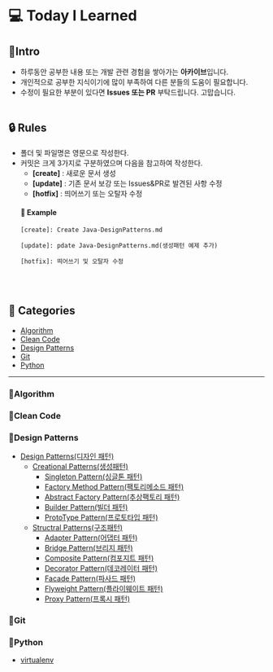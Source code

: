 # 💻 Today I Learned

## 📢Intro
* 하루동안 공부한 내용 또는 개발 관련 경험을 쌓아가는 **아카이브**입니다.<br />
* 개인적으로 공부한 지식이기에 많이 부족하여 다른 분들의 도움이 필요합니다.<br />
* 수정이 필요한 부분이 있다면 **Issues 또는 PR** 부탁드립니다. 고맙습니다.<br /><br />



## 🔒 Rules
* 폴더 및 파일명은 영문으로 작성한다.
* 커밋은 크게 3가지로 구분하였으며 다음을 참고하여 작성한다.<br />
  * **[create]** : 새로운 문서 생성<br />
  * **[update]** : 기존 문서 보강 또는 Issues&PR로 발견된 사항 수정<br />
  * **[hotfix]** : 띄어쓰기 또는 오탈자 수정
  #### 🔑 Example
  <pre><code>[create]: Create Java-DesignPatterns.md<br />
  [update]: pdate Java-DesignPatterns.md(생성패턴 예제 추가)<br />
  [hotfix]: 띄어쓰기 및 오탈자 수정
  </code></pre><br /><br />
  

## 🧾 Categories
* [Algorithm](#algorithm)
* [Clean Code](#clean-code)
* [Design Patterns](#design-patterns)
* [Git](#git)
* [Python](#python)

---

### 📁Algorithm
### 📁Clean Code
### 📁Design Patterns
* [Design Patterns(디자인 패턴)](https://github.com/my-choe/TIL/blob/main/DesignPatterns/DesignPatterns.md)
  * [Creational Patterns(생성패턴)](https://github.com/my-choe/TIL/blob/main/DesignPatterns/CreationalPatterns/0_CreationalPatterns.md)
    * [Singleton Pattern(싱글톤 패턴)](https://github.com/my-choe/TIL/blob/main/DesignPatterns/CreationalPatterns/1_SingletonPattern.md)
    * [Factory Method Pattern(팩토리메소드 패턴)](https://github.com/my-choe/TIL/blob/main/DesignPatterns/CreationalPatterns/2_FactoryMethodsPattern.md)
    * [Abstract Factory Pattern(추상팩토리 패턴)](https://github.com/my-choe/TIL/blob/main/DesignPatterns/CreationalPatterns/3_AbstractFactoryPattern.md)
    * [Builder Pattern(빌더 패턴)](https://github.com/my-choe/TIL/blob/main/DesignPatterns/CreationalPatterns/4_BuilderPattern.md)
    * [ProtoType Pattern(프로토타입 패턴)](https://github.com/my-choe/TIL/blob/main/DesignPatterns/CreationalPatterns/5_PrototypePattern.md)
  * [Structral Patterns(구조패턴)](https://github.com/my-choe/TIL/blob/main/DesignPatterns/StructralPatterns/0_StructralPatterns.md)
    * [Adapter Pattern(어댑터 패턴)](https://github.com/my-choe/TIL/blob/main/DesignPatterns/StructralPatterns/1_AdapterPattern.md)
    * [Bridge Pattern(브리지 패턴)](https://github.com/my-choe/TIL/blob/main/DesignPatterns/StructralPatterns/2_BridgePattern.md)
    * [Composite Pattern(컴포지트 패턴)](https://github.com/my-choe/TIL/blob/main/DesignPatterns/StructralPatterns/3_CompositePattern.md)
    * [Decorator Pattern(데코레이터 패턴)](https://github.com/my-choe/TIL/blob/main/DesignPatterns/StructralPatterns/4_DecoratorPattern.md)
    * [Facade Pattern(파사드 패턴)](https://github.com/my-choe/TIL/blob/main/DesignPatterns/StructralPatterns/5_FacadePattern.md)
    * [Flyweight Pattern(플라이웨이트 패턴)](https://github.com/my-choe/TIL/blob/main/DesignPatterns/StructralPatterns/6_FlyweightPattern.md)
    * [Proxy Pattern(프록시 패턴)](https://github.com/my-choe/TIL/blob/main/DesignPatterns/StructralPatterns/7_ProxyPattern.md)
### 📁Git
### 📁Python
* [virtualenv](https://github.com/my-choe/TIL/blob/main/Python/virtualenv.md)

